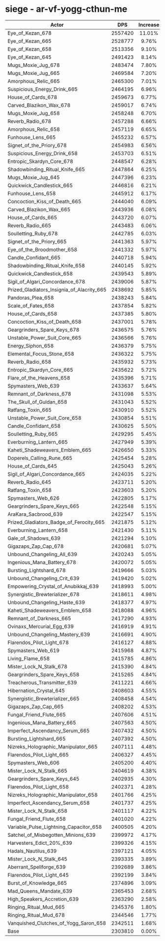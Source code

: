 # siege - ar-vf-yogg-cthun-me
| Actor | DPS | Increase |
|---|:---:|:---:|
|Eye_of_Kezan_678|2557420|11.01%|
|Eye_of_Kezan_665|2528777|9.76%|
|Eye_of_Kezan_658|2513356|9.10%|
|Eye_of_Kezan_645|2491423|8.14%|
|Mugs_Moxie_Jug_678|2483474|7.80%|
|Mugs_Moxie_Jug_665|2469584|7.20%|
|Amorphous_Relic_665|2465300|7.01%|
|Suspicious_Energy_Drink_665|2464195|6.96%|
|House_of_Cards_678|2459673|6.77%|
|Carved_Blazikon_Wax_678|2459017|6.74%|
|Mugs_Moxie_Jug_658|2458248|6.70%|
|Reverb_Radio_678|2457288|6.66%|
|Amorphous_Relic_658|2457119|6.65%|
|Funhouse_Lens_665|2455232|6.57%|
|Signet_of_the_Priory_678|2454983|6.56%|
|Suspicious_Energy_Drink_658|2453703|6.51%|
|Entropic_Skardyn_Core_678|2448547|6.28%|
|Shadowbinding_Ritual_Knife_665|2447864|6.25%|
|Mugs_Moxie_Jug_645|2447396|6.23%|
|Quickwick_Candlestick_665|2446816|6.21%|
|Funhouse_Lens_658|2445912|6.17%|
|Concoction_Kiss_of_Death_665|2444040|6.09%|
|Carved_Blazikon_Wax_665|2443936|6.08%|
|House_of_Cards_665|2443720|6.07%|
|Reverb_Radio_665|2443483|6.06%|
|Soulletting_Ruby_678|2442785|6.03%|
|Signet_of_the_Priory_665|2441363|5.97%|
|Eye_of_the_Broodmother_658|2441332|5.97%|
|Candle_Confidant_665|2440718|5.94%|
|Shadowbinding_Ritual_Knife_658|2440145|5.92%|
|Quickwick_Candlestick_658|2439543|5.89%|
|Sigil_of_Algari_Concordance_678|2439006|5.87%|
|Prized_Gladiators_Insignia_of_Alacrity_665|2438692|5.85%|
|Pandoras_Plea_658|2438243|5.84%|
|Scale_of_Fates_658|2437854|5.82%|
|House_of_Cards_658|2437385|5.80%|
|Concoction_Kiss_of_Death_658|2437001|5.78%|
|Geargrinders_Spare_Keys_678|2436575|5.76%|
|Unstable_Power_Suit_Core_665|2436566|5.76%|
|Energy_Siphon_658|2436379|5.75%|
|Elemental_Focus_Stone_658|2436322|5.75%|
|Reverb_Radio_658|2435932|5.73%|
|Entropic_Skardyn_Core_665|2435622|5.72%|
|Flare_of_the_Heavens_658|2435396|5.71%|
|Spymasters_Web_639|2433637|5.64%|
|Remnant_of_Darkness_678|2431098|5.53%|
|The_Skull_of_Guldan_658|2431043|5.52%|
|Ratfang_Toxin_665|2430910|5.52%|
|Unstable_Power_Suit_Core_658|2430854|5.51%|
|Candle_Confidant_658|2430625|5.50%|
|Soulletting_Ruby_665|2429295|5.45%|
|Everburning_Lantern_665|2427949|5.39%|
|Kaheti_Shadeweavers_Emblem_665|2426650|5.33%|
|Doperels_Calling_Rune_665|2425454|5.28%|
|House_of_Cards_645|2425043|5.26%|
|Sigil_of_Algari_Concordance_665|2424035|5.22%|
|Reverb_Radio_645|2423711|5.20%|
|Ratfang_Toxin_658|2423603|5.20%|
|Spymasters_Web_626|2422805|5.17%|
|Geargrinders_Spare_Keys_665|2422548|5.15%|
|AraKara_Sacbrood_639|2422547|5.15%|
|Prized_Gladiators_Badge_of_Ferocity_665|2421875|5.12%|
|Everburning_Lantern_658|2421430|5.11%|
|Gale_of_Shadows_639|2421294|5.10%|
|Gigazaps_Zap_Cap_678|2420681|5.07%|
|Unbound_Changeling_All_639|2420243|5.05%|
|Ingenious_Mana_Battery_678|2420072|5.05%|
|Bursting_Lightshard_678|2419666|5.03%|
|Unbound_Changeling_Crit_639|2419420|5.02%|
|Empowering_Crystal_of_Anubikkaj_639|2418993|5.00%|
|Synergistic_Brewterializer_678|2418611|4.98%|
|Unbound_Changeling_Haste_639|2418377|4.97%|
|Kaheti_Shadeweavers_Emblem_658|2418088|4.96%|
|Remnant_of_Darkness_665|2417290|4.93%|
|Ovinaxs_Mercurial_Egg_639|2416919|4.91%|
|Unbound_Changeling_Mastery_639|2416691|4.90%|
|Flarendos_Pilot_Light_678|2416127|4.88%|
|Spymasters_Web_619|2415968|4.87%|
|Living_Flame_658|2415785|4.86%|
|Mister_Lock_N_Stalk_678|2415390|4.84%|
|Geargrinders_Spare_Keys_658|2415265|4.84%|
|Treacherous_Transmitter_639|2411221|4.66%|
|Hibernation_Crystal_645|2408603|4.55%|
|Synergistic_Brewterializer_665|2408458|4.54%|
|Gigazaps_Zap_Cap_665|2408202|4.53%|
|Fungal_Friend_Flute_665|2407606|4.51%|
|Ingenious_Mana_Battery_665|2407563|4.50%|
|Imperfect_Ascendancy_Serum_665|2407432|4.50%|
|Bursting_Lightshard_665|2407392|4.50%|
|Nizreks_Holographic_Manipulator_665|2407111|4.48%|
|Flarendos_Pilot_Light_665|2406327|4.45%|
|Spymasters_Web_606|2405200|4.40%|
|Mister_Lock_N_Stalk_665|2404619|4.38%|
|Geargrinders_Spare_Keys_645|2402935|4.30%|
|Flarendos_Pilot_Light_658|2402371|4.28%|
|Nizreks_Holographic_Manipulator_658|2401766|4.25%|
|Imperfect_Ascendancy_Serum_658|2401737|4.25%|
|Mister_Lock_N_Stalk_658|2401117|4.22%|
|Fungal_Friend_Flute_658|2401020|4.22%|
|Variable_Pulse_Lightning_Capacitor_658|2400505|4.20%|
|Satchel_of_Misbegotten_Minions_639|2399972|4.17%|
|Harvesters_Edict_20%_639|2399326|4.15%|
|Hadals_Nautilus_639|2397121|4.05%|
|Mister_Lock_N_Stalk_645|2393335|3.89%|
|Aberrant_Spellforge_639|2392689|3.86%|
|Flarendos_Pilot_Light_645|2392199|3.84%|
|Burst_of_Knowledge_665|2374896|3.09%|
|Mad_Queens_Mandate_639|2365453|2.68%|
|High_Speakers_Accretion_639|2363290|2.58%|
|Ringing_Ritual_Mud_665|2345376|1.80%|
|Ringing_Ritual_Mud_678|2344546|1.77%|
|Vanquished_Clutches_of_Yogg_Saron_658|2342511|1.68%|
|Base|2303810|0.00%|

